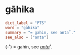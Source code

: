 # gāhika

``` toml
dict_label = "PTS"
word = "gāhika"
summary = "= gahin, see anta˚."
see_also = ["anta"]
```

(\-˚) = gahin, see *[anta](anta.md)*˚.

